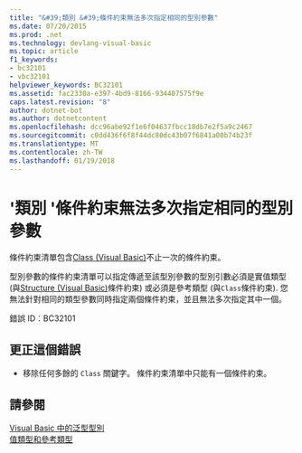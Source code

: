 ```yaml
---
title: "&#39;類別 &#39;條件約束無法多次指定相同的型別參數"
ms.date: 07/20/2015
ms.prod: .net
ms.technology: devlang-visual-basic
ms.topic: article
f1_keywords:
- bc32101
- vbc32101
helpviewer_keywords: BC32101
ms.assetid: fac2330a-e397-4bd9-8166-934407575f9e
caps.latest.revision: "8"
author: dotnet-bot
ms.author: dotnetcontent
ms.openlocfilehash: dcc96abe92f1e6f04637fbcc18db7e2f5a9c2467
ms.sourcegitcommit: c0dd436f6f8f44dc80dc43b07f6841a00b74b23f
ms.translationtype: MT
ms.contentlocale: zh-TW
ms.lasthandoff: 01/19/2018
---
```

# <a name="39class39-constraint-cannot-be-specified-multiple-times-for-the-same-type-parameter"></a>&#39;類別 &#39;條件約束無法多次指定相同的型別參數
條件約束清單包含[Class (Visual Basic)](http://msdn.microsoft.com/library/0777c6e6-46bc-451b-ad70-57b49d4ef4f7)不止一次的條件約束。  
  
 型別參數的條件約束清單可以指定傳遞至該型別參數的型別引數必須是實值類型 (與[Structure (Visual Basic)](http://msdn.microsoft.com/library/263ce115-ac36-4c05-8cb7-0e0eead5c6d0)條件約束) 或必須是參考類型 (與`Class`條件約束). 您無法針對相同的類型參數同時指定兩個條件約束，並且無法多次指定其中一個。  
  
 錯誤 ID︰BC32101  
  
## <a name="to-correct-this-error"></a>更正這個錯誤  
  
-   移除任何多餘的 `Class` 關鍵字。 條件約束清單中只能有一個條件約束。  
  
## <a name="see-also"></a>請參閱  
 [Visual Basic 中的泛型型別](../../visual-basic/programming-guide/language-features/data-types/generic-types.md)  
 [值類型和參考類型](../../visual-basic/programming-guide/language-features/data-types/value-types-and-reference-types.md)
